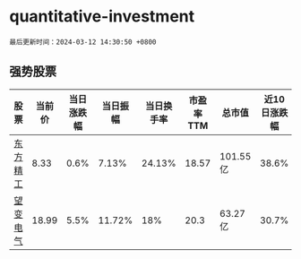 # quantitative-investment

`最后更新时间：2024-03-12 14:30:50 +0800`

## 强势股票

|股票|当前价|当日涨跌幅|当日振幅|当日换手率|市盈率TTM|总市值|近10日涨跌幅|
|----|----|----|----|----|----|----|----|
|[东方精工](https://xueqiu.com/S/SZ002611)|8.33|0.6%|7.13%|24.13%|18.57|101.55亿|38.6%|
|[望变电气](https://xueqiu.com/S/SH603191)|18.99|5.5%|11.72%|18%|20.3|63.27亿|30.7%|
